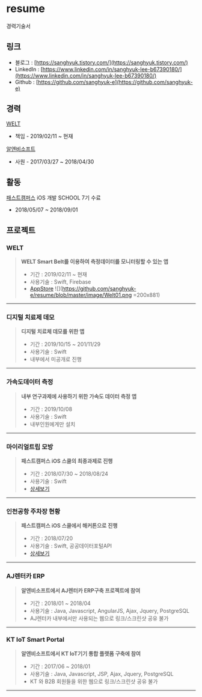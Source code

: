 # resume
경력기술서

## 링크
* 블로그 : [https://sanghyuk.tistory.com/](https://sanghyuk.tistory.com/)
* LinkedIn : [https://www.linkedin.com/in/sanghyuk-lee-b67390180/](https://www.linkedin.com/in/sanghyuk-lee-b67390180/)
* Github : [https://github.com/sanghyuk-e](https://github.com/sanghyuk-e)

## 경력

[WELT](https://www.weltcorp.com/)
* 책임 - 2019/02/11 ~ 현재

[알앤비소프트](https://www.rnbsoft.com/)
* 사원 - 2017/03/27 ~ 2018/04/30

## 활동
[패스트캠퍼스](https://www.fastcampus.co.kr/) iOS 개발 SCHOOL 7기 수료
* 2018/05/07 ~ 2018/09/01

## 프로젝트

### WELT
>**WELT Smart Belt를 이용하여 측정데이터를 모니터링할 수 있는 앱**
>* 기간 : 2019/02/11 ~ 현재
>* 사용기술 : Swift, Firebase
>* [AppStore](https://apps.apple.com/kr/app/welt/id1199426384)
![](https://github.com/sanghyuk-e/resume/blob/master/image/Welt01.png =200x881)
***

### 디지털 치료제 데모
>**디지털 치료체 데모를 위한 앱**
>* 기간 : 2019/10/15 ~ 201/11/29
>* 사용기술 : Swift
>* 내부에서 미공개로 진행
***

### 가속도데이터 측정
>**내부 연구과제에 사용하기 위한 가속도 데이터 측정 앱**
>* 기간 : 2019/10/08
>* 사용기술 : Swift
>* 내부인원에게만 설치
***

### 마이리얼트립 모방
>**패스트캠퍼스 iOS 스쿨의 최종과제로 진행**
>* 기간 : 2018/07/30 ~ 2018/08/24
>* 사용기술 : Swift
>* [상세보기](https://github.com/sanghyuk-e/MyRealTrip_Project)
***

### 인천공항 주차장 현황
>**패스트캠퍼스 iOS 스쿨에서 해커톤으로 진행**
>* 기간 : 2018/07/20
>* 사용기술 : Swift, 공공데이터포털API
>* [상세보기](https://github.com/sanghyuk-e/hackathon/blob/master/README.md)
***

### AJ렌터카 ERP
>**알앤비소프트에서 AJ렌터카 ERP구축 프로젝트에 참여**
>* 기간 : 2018/01 ~ 2018/04
>* 사용기술 : Java, Javascript, AngularJS, Ajax, Jquery, PostgreSQL
>* AJ렌터카 내부에서만 사용되는 웹으로 링크/스크린샷 공유 불가
***

### KT IoT Smart Portal 
>**알앤비소프트에서 KT IoT기기 통합 플랫폼 구축에 참여**
>* 기간 : 2017/06 ~ 2018/01
>* 사용기술 : Java, Javascript, JSP, Ajax, Jquery, PostgreSQL
>* KT 와 B2B 회원들을 위한 웹으로 링크/스크린샷 공유 불가
***

